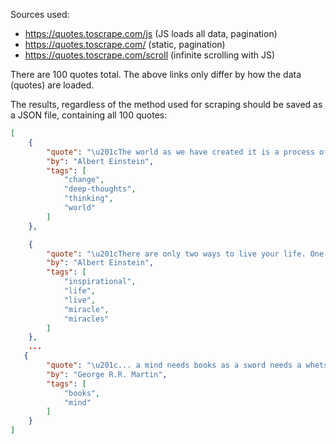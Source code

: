 Sources used:
- https://quotes.toscrape.com/js (JS loads all data, pagination)
- https://quotes.toscrape.com/ (static, pagination)
- https://quotes.toscrape.com/scroll (infinite scrolling with JS)

There are 100 quotes total. The above links only differ by how the data (quotes) are loaded.

The results, regardless of the method used for scraping should be saved as a JSON file, containing all 100 quotes:

```json
[
    {
        "quote": "\u201cThe world as we have created it is a process of our thinking. It cannot be changed without changing our thinking.\u201d",
        "by": "Albert Einstein",
        "tags": [
            "change",
            "deep-thoughts",
            "thinking",
            "world"
        ]
    },

    {
        "quote": "\u201cThere are only two ways to live your life. One is as though nothing is a miracle. The other is as though everything is a miracle.\u201d",
        "by": "Albert Einstein",
        "tags": [
            "inspirational",
            "life",
            "live",
            "miracle",
            "miracles"
        ]
    },
    ...
   {
        "quote": "\u201c... a mind needs books as a sword needs a whetstone, if it is to keep its edge.\u201d",
        "by": "George R.R. Martin",
        "tags": [
            "books",
            "mind"
        ]
    }
]
```